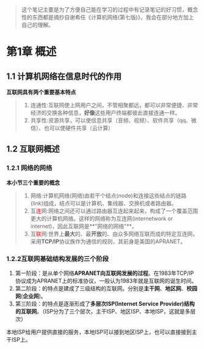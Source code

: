 > 这个笔记主要是为了方便自己能在学习的过程中有记录笔记的好习惯，概念性的东西都是摘抄自谢希任《计算机网络(第七版)》，我会在部分地方加上自己的理解。

# 第1章 概述

## 1.1 计算机网络在信息时代的作用

**互联网具有两个重要基本特点**

> 1. 连通性:互联网使上网用户之间，不管相聚都远，都可以非常便捷、非常经济的交换各种信息，**好像**这些用户终端都彼此直接连通一样。
>2. 共享性:资源共享，可以使信息共享（音频、视频）、软件共享（qq、微信）、也可以使硬件共享（云计算）



## 1.2 互联网概述

### 1.2.1 网络的网络

**本小节三个重要的概念**

>1. 网络:计算机网络(网络)由若干个结点(node)和连接这些结点的链路(link)组成，结点可以是计算机、集线器、交换机或者路由器。
>2. 互<font color="red">连</font>网:网络之间还可以通过路由器互连起来起来，构成了一个覆盖范围更大的计算机网络。这样的网络称为互连网(internetwork or internet)，因此互联网是**"网络的网络"**。
>3. 互<font color="red">联</font>网:世界上**最大**的、最**开放**的、由众多网络互联而成的特定互连网，采用**TCP/IP**协议族作为通信的规则，其前身是美国的APRANET。



### 1.2.2互联网基础结构发展的三个阶段

1. 第一阶段：是从单个网络**APRANET向互联网发展的过程**。在1983年TCP/IP协议成为APRANET上的标准协议，一般认为1983年就是互联网的诞生时间。
2. 第二阶段：的特点是建成了三级结构的互联网。分别是**主干网**、**地区网**、**校园网**(**企业网**)。
3. 第三阶段：的特点是逐渐形成了**多层次ISP(Internet Service Provider)结构的互联网**。（ISP分为了三个层次，主干ISP、地区ISP、本地ISP，这就是多层次）

本地ISP给用户提供直接的服务，本地ISP可以接到地区ISP上，也可以直接接到主干ISP上。


